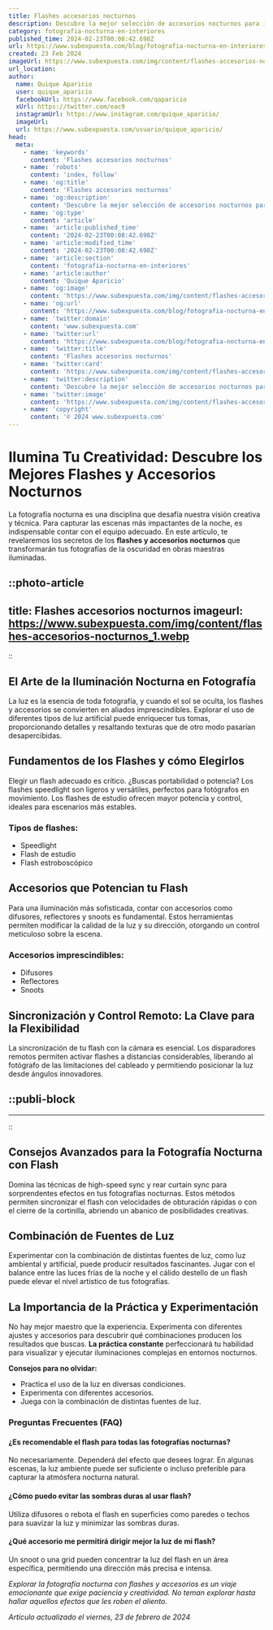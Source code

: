 ```yaml
---
title: Flashes accesorios nocturnos
description: Descubre la mejor selección de accesorios nocturnos para iluminar tus noches con estilo y seguridad. Calidad y diseño en cada flash.
category: fotografia-nocturna-en-interiores
published_time: 2024-02-23T00:08:42.698Z
url: https://www.subexpuesta.com/blog/fotografia-nocturna-en-interiores/flashes-accesorios-nocturnos
created: 23 Feb 2024
imageUrl: https://www.subexpuesta.com/img/content/flashes-accesorios-nocturnos_1.webp
url_location:
author:
  name: Quique Aparicio
  user: quique_aparicio
  facebookUrl: https://www.facebook.com/qaparicio
  xUrl: https://twitter.com/eac9
  instagramUrl: https://www.instagram.com/quique_aparicio/
  imageUrl: 
  url: https://www.subexpuesta.com/usuario/quique_aparicio/
head:
  meta:
    - name: 'keywords'
      content: 'Flashes accesorios nocturnos'
    - name: 'robots'
      content: 'index, follow'
    - name: 'og:title'
      content: 'Flashes accesorios nocturnos'
    - name: 'og:description'
      content: 'Descubre la mejor selección de accesorios nocturnos para iluminar tus noches con estilo y seguridad. Calidad y diseño en cada flash.'
    - name: 'og:type'
      content: 'article'
    - name: 'article:published_time'
      content: '2024-02-23T00:08:42.698Z'
    - name: 'article:modified_time'
      content: '2024-02-23T00:08:42.698Z'
    - name: 'article:section'
      content: 'fotografia-nocturna-en-interiores'
    - name: 'article:author'
      content: 'Quique Aparicio'
    - name: 'og:image'
      content: 'https://www.subexpuesta.com/img/content/flashes-accesorios-nocturnos_1.webp'
    - name: 'og:url'
      content: 'https://www.subexpuesta.com/blog/fotografia-nocturna-en-interiores/flashes-accesorios-nocturnos'
    - name: 'twitter:domain'
      content: 'www.subexpuesta.com'
    - name: 'twitter:url'
      content: 'https://www.subexpuesta.com/blog/fotografia-nocturna-en-interiores/flashes-accesorios-nocturnos'
    - name: 'twitter:title'
      content: 'Flashes accesorios nocturnos'
    - name: 'twitter:card'
      content: 'https://www.subexpuesta.com/img/content/flashes-accesorios-nocturnos_1.webp'
    - name: 'twitter:description'
      content: 'Descubre la mejor selección de accesorios nocturnos para iluminar tus noches con estilo y seguridad. Calidad y diseño en cada flash.'
    - name: 'twitter:image'
      content: 'https://www.subexpuesta.com/img/content/flashes-accesorios-nocturnos_1.webp'
    - name: 'copyright'
      content: '© 2024 www.subexpuesta.com'
---
```

# Ilumina Tu Creatividad: Descubre los Mejores Flashes y Accesorios Nocturnos

La fotografía nocturna es una disciplina que desafía nuestra visión creativa y técnica. Para capturar las escenas más impactantes de la noche, es indispensable contar con el equipo adecuado. En este artículo, te revelaremos los secretos de los **flashes y accesorios nocturnos** que transformarán tus fotografías de la oscuridad en obras maestras iluminadas.


::photo-article
---
title: Flashes accesorios nocturnos
imageurl: https://www.subexpuesta.com/img/content/flashes-accesorios-nocturnos_1.webp
---
::


## El Arte de la Iluminación Nocturna en Fotografía

La luz es la esencia de toda fotografía, y cuando el sol se oculta, los flashes y accesorios se convierten en aliados imprescindibles. Explorar el uso de diferentes tipos de luz artificial puede enriquecer tus tomas, proporcionando detalles y resaltando texturas que de otro modo pasarían desapercibidas.

## Fundamentos de los Flashes y cómo Elegirlos

Elegir un flash adecuado es crítico. ¿Buscas portabilidad o potencia? Los flashes speedlight son ligeros y versátiles, perfectos para fotógrafos en movimiento. Los flashes de estudio ofrecen mayor potencia y control, ideales para escenarios más estables.

### Tipos de flashes:

- Speedlight
- Flash de estudio
- Flash estroboscópico

## Accesorios que Potencian tu Flash

Para una iluminación más sofisticada, contar con accesorios como difusores, reflectores y snoots es fundamental. Estos herramientas permiten modificar la calidad de la luz y su dirección, otorgando un control meticuloso sobre la escena.

### Accesorios imprescindibles:

- Difusores
- Reflectores
- Snoots

## Sincronización y Control Remoto: La Clave para la Flexibilidad

La sincronización de tu flash con la cámara es esencial. Los disparadores remotos permiten activar flashes a distancias considerables, liberando al fotógrafo de las limitaciones del cableado y permitiendo posicionar la luz desde ángulos innovadores.


  ::publi-block
  ---
  ---
  ::
  
  
## Consejos Avanzados para la Fotografía Nocturna con Flash

Domina las técnicas de high-speed sync y rear curtain sync para sorprendentes efectos en tus fotografías nocturnas. Estos métodos permiten sincronizar el flash con velocidades de obturación rápidas o con el cierre de la cortinilla, abriendo un abanico de posibilidades creativas.

## Combinación de Fuentes de Luz

Experimentar con la combinación de distintas fuentes de luz, como luz ambiental y artificial, puede producir resultados fascinantes. Jugar con el balance entre las luces frías de la noche y el cálido destello de un flash puede elevar el nivel artístico de tus fotografías.

## La Importancia de la Práctica y Experimentación

No hay mejor maestro que la experiencia. Experimenta con diferentes ajustes y accesorios para descubrir qué combinaciones producen los resultados que buscas. **La práctica constante** perfeccionará tu habilidad para visualizar y ejecutar iluminaciones complejas en entornos nocturnos.

**Consejos para no olvidar:**

- Practica el uso de la luz en diversas condiciones.
- Experimenta con diferentes accesorios.
- Juega con la combinación de distintas fuentes de luz.

### Preguntas Frecuentes (FAQ)

#### ¿Es recomendable el flash para todas las fotografías nocturnas?
No necesariamente. Dependerá del efecto que desees lograr. En algunas escenas, la luz ambiente puede ser suficiente o incluso preferible para capturar la atmósfera nocturna natural.

#### ¿Cómo puedo evitar las sombras duras al usar flash?
Utiliza difusores o rebota el flash en superficies como paredes o techos para suavizar la luz y minimizar las sombras duras.

#### ¿Qué accesorio me permitirá dirigir mejor la luz de mi flash?
Un snoot o una grid pueden concentrar la luz del flash en un área específica, permitiendo una dirección más precisa e intensa.

*Explorar la fotografía nocturna con flashes y accesorios es un viaje emocionante que exige paciencia y creatividad. No teman explorar hasta hallar aquellos efectos que les roben el aliento.*

_Artículo actualizado el viernes, 23 de febrero de 2024_